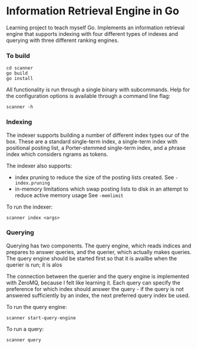 # Information Retrieval Engine in Go

Learning project to teach myself Go. Implements an information
retrieval engine that supports indexing with four different types
of indexes and querying with three different ranking engines.

### To build

    cd scanner
    go build
    go install

All functionality is run through a single binary with
subcommands. Help for the configuration options is available
through a command line flag:

    scanner -h

### Indexing

The indexer supports building a number of different index types
our of the box. These are a standard single-term index, a
single-term index with positional posting list, a Porter-stemmed single-term
index, and a phrase index which considers ngrams as tokens.

The indexer also supports:

- index pruning to reduce the size of the posting lists created.
  See `-index.pruning`
- in-memory limitations which swap posting lists to disk in an
  attempt to reduce active memory usage
  See `-memlimit`

To run the indexer:

    scanner index <args>


### Querying

Querying has two components. The query engine, which reads
indices and prepares to answer queries, and the querier, which
actually makes queries. The query engine should be started first
so that it is availbe when the querier is run; it is alos

The connection between the querier and the query engine is
implemented with ZeroMQ, because I felt like learning it. Each
query can specify the preference for which index should answer
the query - if the query is not answered sufficiently by an
index, the next preferred query index be used.

To run the query engine:

    scanner start-query-engine

To run a query:

    scanner query
